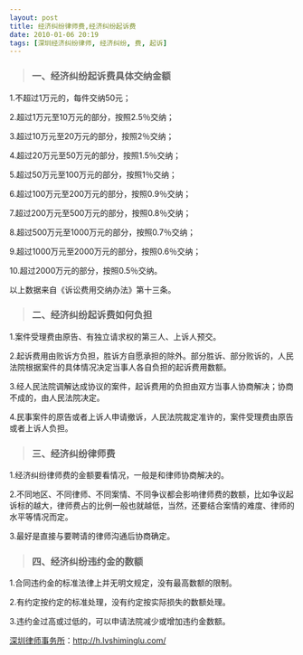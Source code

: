 ```yaml
---
layout: post
title: 经济纠纷律师费,经济纠纷起诉费
date: 2010-01-06 20:19
tags: [深圳经济纠纷律师, 经济纠纷, 费, 起诉]
---
```

<blockquote>
<h3>一、经济纠纷起诉费具体交纳金额</h3>
</blockquote>
1.不超过1万元的，每件交纳50元；

2.超过1万元至10万元的部分，按照2.5％交纳；

3.超过10万元至20万元的部分，按照2％交纳；

4.超过20万元至50万元的部分，按照1.5％交纳；

5.超过50万元至100万元的部分，按照1％交纳；

6.超过100万元至200万元的部分，按照0.9％交纳；

7.超过200万元至500万元的部分，按照0.8％交纳；

8.超过500万元至1000万元的部分，按照0.7％交纳；

9.超过1000万元至2000万元的部分，按照0.6％交纳；

10.超过2000万元的部分，按照0.5％交纳。

以上数据来自《诉讼费用交纳办法》第十三条。
<blockquote>
<h3>二、经济纠纷起诉费如何负担</h3>
</blockquote>
1.案件受理费由原告、有独立请求权的第三人、上诉人预交。

2.起诉费用由败诉方负担，胜诉方自愿承担的除外。部分胜诉、部分败诉的，人民法院根据案件的具体情况决定当事人各自负担的起诉费用数额。

3.经人民法院调解达成协议的案件，起诉费用的负担由双方当事人协商解决；协商不成的，由人民法院决定。

4.民事案件的原告或者上诉人申请撤诉，人民法院裁定准许的，案件受理费由原告或者上诉人负担。
<blockquote>
<h3>三、经济纠纷律师费</h3>
</blockquote>
1.经济纠纷律师费的金额要看情况，一般是和律师协商解决的。

2.不同地区、不同律师、不同案情、不同争议都会影响律师费的数额，比如争议起诉标的越大，律师费占的比例一般也就越低，当然，还要结合案情的难度、律师的水平等情况而定。

3.最好是直接与要聘请的律师沟通后协商确定。
<blockquote>
<h3>四、经济纠纷违约金的数额</h3>
</blockquote>
1.合同违约金的标准法律上并无明文规定，没有最高数额的限制。

2.有约定按约定的标准处理，没有约定按实际损失的数额处理。

3.违约金过高或过低的，可以申请法院减少或增加违约金数额。

<a href="http://h.lvshiminglu.com/">深圳律师事务所</a>：<a href="http://h.lvshiminglu.com/">http://h.lvshiminglu.com/</a>

